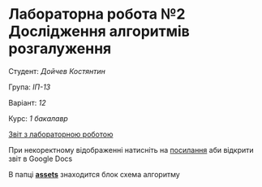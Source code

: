 # Лабораторна робота №2 Дослідження алгоритмів розгалуження

Студент: *Дойчев Костянтин*

Група: *ІП-13*

Варіант: *12*

Курс: *1 бакалавр*

[Звіт з лабораторною роботою ](Algorithms-and-data-structures-lab-2.pdf)

При некоректному відображенні натисніть на [посилання](https://docs.google.com/document/d/1DXHPnWOmK6pld1LMlvBdIkpkJ8A5n8FNInrjfWsSPR0/edit?usp=sharing) аби відкрити звіт в Google Docs

 В папці **[assets](assets)** знаходится блок схема алгоритму
